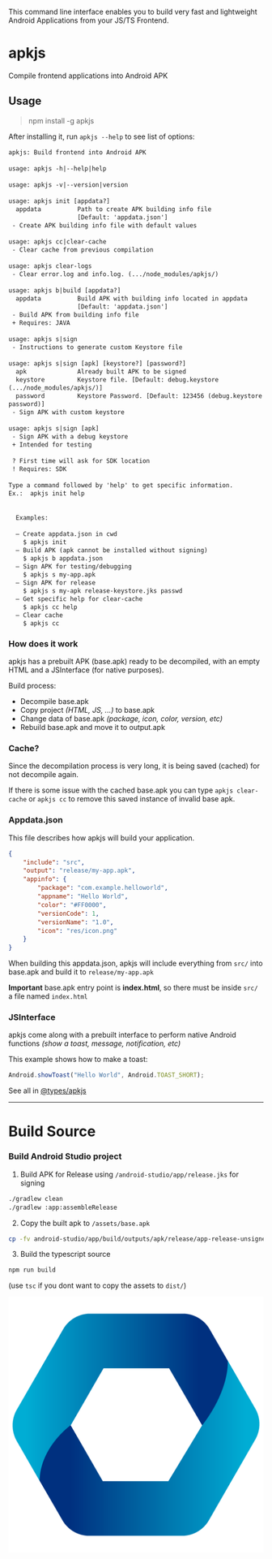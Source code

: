 This command line interface enables you to build very fast and lightweight Android Applications from your JS/TS Frontend.

# apkjs
Compile frontend applications into Android APK

## Usage
> npm install -g apkjs


After installing it, run `apkjs --help` to see list of options:

```console
apkjs: Build frontend into Android APK

usage: apkjs -h|--help|help

usage: apkjs -v|--version|version

usage: apkjs init [appdata?]
  appdata          Path to create APK building info file
                   [Default: 'appdata.json']
 - Create APK building info file with default values

usage: apkjs cc|clear-cache
 - Clear cache from previous compilation

usage: apkjs clear-logs
 - Clear error.log and info.log. (.../node_modules/apkjs/)

usage: apkjs b|build [appdata?]
  appdata          Build APK with building info located in appdata
                   [Default: 'appdata.json']
 - Build APK from building info file
 + Requires: JAVA

usage: apkjs s|sign
 - Instructions to generate custom Keystore file

usage: apkjs s|sign [apk] [keystore?] [password?]
  apk              Already built APK to be signed
  keystore         Keystore file. [Default: debug.keystore (.../node_modules/apkjs/)]
  password         Keystore Password. [Default: 123456 (debug.keystore password)]
 - Sign APK with custom keystore

usage: apkjs s|sign [apk]
 - Sign APK with a debug keystore
 + Intended for testing

 ? First time will ask for SDK location
 ! Requires: SDK

Type a command followed by 'help' to get specific information.
Ex.:  apkjs init help


  Examples:

  – Create appdata.json in cwd
    $ apkjs init
  – Build APK (apk cannot be installed without signing)
    $ apkjs b appdata.json
  – Sign APK for testing/debugging
    $ apkjs s my-app.apk
  – Sign APK for release
    $ apkjs s my-apk release-keystore.jks passwd
  – Get specific help for clear-cache
    $ apkjs cc help
  – Clear cache
    $ apkjs cc
```


### How does it work
apkjs has a prebuilt APK (base.apk) ready to be decompiled,  with an empty HTML and a JSInterface (for native purposes).

Build process:
- Decompile base.apk
- Copy project *(HTML, JS, ...)* to base.apk
- Change data of base.apk *(package, icon, color, version, etc)*
- Rebuild base.apk and move it to output.apk


### Cache?
Since the decompilation process is very long, it is being saved (cached) for not decompile again.

If there is some issue with the cached base.apk you can type `apkjs clear-cache` or `apkjs cc` to remove this saved instance of invalid base apk.


### Appdata.json
This file describes how apkjs will build your application.
```json
{
	"include": "src",
	"output": "release/my-app.apk",
	"appinfo": {
		"package": "com.example.helloworld",
		"appname": "Hello World",
		"color": "#FF0000",
		"versionCode": 1,
		"versionName": "1.0",
		"icon": "res/icon.png"
	}
}
```
When building this appdata.json, apkjs will include everything from `src/` into base.apk and build it to `release/my-app.apk`

**Important** base.apk entry point is **index.html**, so there must be inside `src/` a file named `index.html`

### JSInterface
apkjs come along with a prebuilt interface to perform native Android functions *(show a toast, message, notification, etc)*

This example shows how to make a toast:
```javascript
Android.showToast("Hello World", Android.TOAST_SHORT);
```

See all in
[@types/apkjs](https://www.npmjs.com/package/@types/apkjs)

---

# Build Source

### Build Android Studio project
1. Build APK for Release using `/android-studio/app/release.jks` for signing
```sh
./gradlew clean
./gradlew :app:assembleRelease
```

2. Copy the built apk to `/assets/base.apk`
```sh
cp -fv android-studio/app/build/outputs/apk/release/app-release-unsigned.apk assets/base.apk
```

3. Build the typescript source
```sh
npm run build
```
(use `tsc` if you dont want to copy the assets to `dist/`)

![appicon](appicon.webp)
